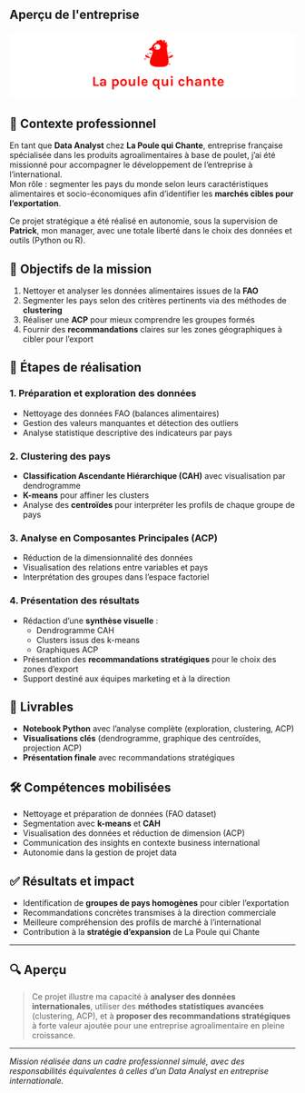 ## Aperçu de l'entreprise

![Aperçu du site web](images/DA_projet9.PNG)

## 📌 Contexte professionnel

En tant que **Data Analyst** chez **La Poule qui Chante**, entreprise française spécialisée dans les produits agroalimentaires à base de poulet, j’ai été missionné pour accompagner le développement de l’entreprise à l’international.  
Mon rôle : segmenter les pays du monde selon leurs caractéristiques alimentaires et socio-économiques afin d’identifier les **marchés cibles pour l’exportation**.

Ce projet stratégique a été réalisé en autonomie, sous la supervision de **Patrick**, mon manager, avec une totale liberté dans le choix des données et outils (Python ou R).

## 🎯 Objectifs de la mission

1. Nettoyer et analyser les données alimentaires issues de la **FAO**
2. Segmenter les pays selon des critères pertinents via des méthodes de **clustering**
3. Réaliser une **ACP** pour mieux comprendre les groupes formés
4. Fournir des **recommandations** claires sur les zones géographiques à cibler pour l’export

## 🧩 Étapes de réalisation

### 1. Préparation et exploration des données

- Nettoyage des données FAO (balances alimentaires)
- Gestion des valeurs manquantes et détection des outliers
- Analyse statistique descriptive des indicateurs par pays

### 2. Clustering des pays

- **Classification Ascendante Hiérarchique (CAH)** avec visualisation par dendrogramme
- **K-means** pour affiner les clusters
- Analyse des **centroïdes** pour interpréter les profils de chaque groupe de pays

### 3. Analyse en Composantes Principales (ACP)

- Réduction de la dimensionnalité des données
- Visualisation des relations entre variables et pays
- Interprétation des groupes dans l’espace factoriel

### 4. Présentation des résultats

- Rédaction d’une **synthèse visuelle** :
  - Dendrogramme CAH
  - Clusters issus des k-means
  - Graphiques ACP
- Présentation des **recommandations stratégiques** pour le choix des zones d’export
- Support destiné aux équipes marketing et à la direction

## 📂 Livrables

- **Notebook Python** avec l’analyse complète (exploration, clustering, ACP)
- **Visualisations clés** (dendrogramme, graphique des centroïdes, projection ACP)
- **Présentation finale** avec recommandations stratégiques

## 🛠️ Compétences mobilisées

- Nettoyage et préparation de données (FAO dataset)
- Segmentation avec **k-means** et **CAH**
- Visualisation des données et réduction de dimension (ACP)
- Communication des insights en contexte business international
- Autonomie dans la gestion de projet data

## ✅ Résultats et impact

- Identification de **groupes de pays homogènes** pour cibler l’exportation
- Recommandations concrètes transmises à la direction commerciale
- Meilleure compréhension des profils de marché à l’international
- Contribution à la **stratégie d’expansion** de La Poule qui Chante

---

## 🔍 Aperçu

> Ce projet illustre ma capacité à **analyser des données internationales**, utiliser des **méthodes statistiques avancées** (clustering, ACP), et à **proposer des recommandations stratégiques** à forte valeur ajoutée pour une entreprise agroalimentaire en pleine croissance.

---

*Mission réalisée dans un cadre professionnel simulé, avec des responsabilités équivalentes à celles d’un Data Analyst en entreprise internationale.*
